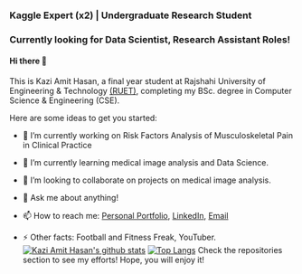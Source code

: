 

### Kaggle Expert (x2) | Undergraduate Research Student
### Currently looking for Data Scientist, Research Assistant Roles!
####  Hi there 👋

This is Kazi Amit Hasan, a final year student at Rajshahi University of Engineering & Technology [(RUET)](https://www.ruet.ac.bd/), completing my BSc. degree in Computer Science & Engineering (CSE).  


Here are some ideas to get you started:

- 🔭 I’m currently working on Risk Factors Analysis of Musculoskeletal Pain in Clinical Practice
- 🌱 I’m currently learning medical image analysis and Data Science.
- 👯 I’m looking to collaborate on projects on medical image analysis.

- 💬 Ask me about anything!
- 📫 How to reach me: [Personal Portfolio](https://amithasanshuvo.github.io/), [LinkedIn](https://www.linkedin.com/in/kazi-amit-hasan/), [Email](kaziamithasan89@gmail.com)
- ⚡ Other facts: Football and  Fitness Freak, YouTuber.
[![Kazi Amit Hasan's github stats](https://github-readme-stats.vercel.app/api?username=AmitHasanShuvo&show_icons=true&hide=["prs","issues","contribs"])](https://github.com/AmitHasanShuvo/github-readme-stats)
[![Top Langs](https://github-readme-stats.vercel.app/api/top-langs/?username=AmitHasanShuvo&hide_langs_below=1)](https://github.com/AmitHasanShuvo/github-readme-stats)
Check the repositories section to see my efforts! Hope, you will enjoy it!
